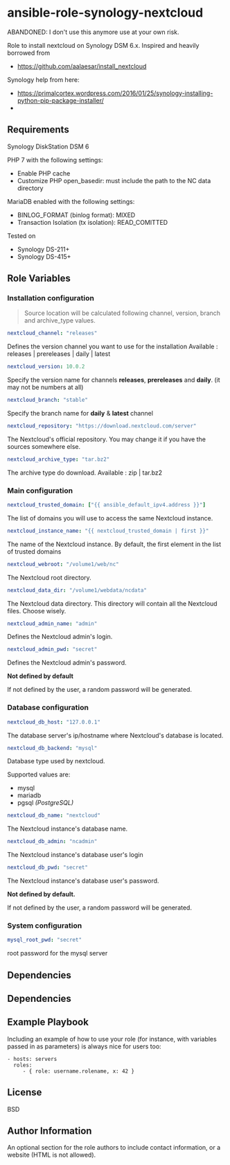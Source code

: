 ansible-role-synology-nextcloud
===============================

ABANDONED: I don't use this anymore use at your own risk.

Role to install nextcloud on Synology DSM 6.x.
Inspired and heavily borrowed from
- https://github.com/aalaesar/install_nextcloud

Synology help from here:
- https://primalcortex.wordpress.com/2016/01/25/synology-installing-python-pip-package-installer/
-
Requirements
------------

Synology DiskStation DSM 6

PHP 7 with the following settings:
- Enable PHP cache
- Customize PHP open_basedir: must include the path to the NC data directory

MariaDB enabled with the following settings:
- BINLOG_FORMAT (binlog format): MIXED
- Transaction Isolation (tx isolation): READ_COMITTED

Tested on
- Synology DS-211+
- Synology DS-415+

Role Variables
--------------
### Installation configuration
> Source location will be calculated following channel, version, branch and archive_type values.

```YAML
nextcloud_channel: "releases"
```
Defines the version channel you want to use for the installation
Available : releases | prereleases | daily | latest
```YAML
nextcloud_version: 10.0.2
```
Specify the version name for channels **releases**, **prereleases** and **daily**. (it may not be numbers at all)
```YAML
nextcloud_branch: "stable"
```
Specify the branch name for **daily** & **latest** channel
```YAML
nextcloud_repository: "https://download.nextcloud.com/server"
```
The Nextcloud's official repository. You may change it if you have the sources somewhere else.
```YAML
nextcloud_archive_type: "tar.bz2"
```
The archive type do download.
Available : zip | tar.bz2

### Main configuration
```YAML
nextcloud_trusted_domain: ["{{ ansible_default_ipv4.address }}"]
```
The list of domains you will use to access the same Nextcloud instance.
```YAML
nextcloud_instance_name: "{{ nextcloud_trusted_domain | first }}"
```
The name of the Nextcloud instance. By default, the first element in the list of trusted domains

```YAML
nextcloud_webroot: "/volume1/web/nc"
```
The Nextcloud root directory.
```YAML
nextcloud_data_dir: "/volume1/webdata/ncdata"
```
The Nextcloud data directory. This directory will contain all the Nextcloud files. Choose wisely.
```YAML
nextcloud_admin_name: "admin"
```
Defines the Nextcloud admin's login.
```YAML
nextcloud_admin_pwd: "secret"
```
Defines the Nextcloud admin's password.

**Not defined by default**

If not defined by the user, a random password will be generated.
### Database configuration
```YAML
nextcloud_db_host: "127.0.0.1"
```
The database server's ip/hostname where Nextcloud's database is located.
```YAML
nextcloud_db_backend: "mysql"
```
Database type used by nextcloud.

Supported values are:
- mysql
- mariadb
- pgsql _(PostgreSQL)_

```YAML
nextcloud_db_name: "nextcloud"
```
The Nextcloud instance's database name.
```YAML
nextcloud_db_admin: "ncadmin"
```
The Nextcloud instance's database user's login
```YAML
nextcloud_db_pwd: "secret"
```
The Nextcloud instance's database user's password.

**Not defined by default.**

If not defined by the user, a random password will be generated.


### System configuration
```YAML
mysql_root_pwd: "secret"
```
root password for the mysql server



## Dependencies



Dependencies
------------

Example Playbook
----------------

Including an example of how to use your role (for instance, with variables passed in as parameters) is always nice for users too:

    - hosts: servers
      roles:
         - { role: username.rolename, x: 42 }

License
-------

BSD

Author Information
------------------

An optional section for the role authors to include contact information, or a website (HTML is not allowed).

